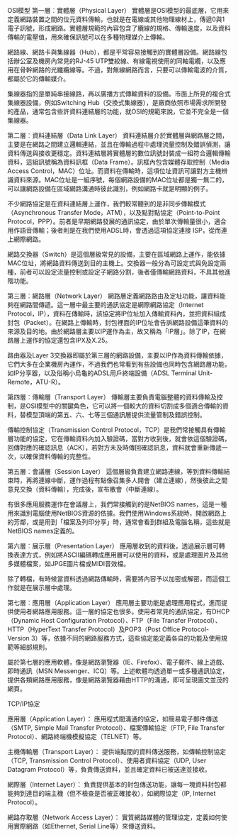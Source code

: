 OSI模型
第一層︰實體層（Physical Layer）
實體層是OSI模型的最底層，它用來定義網路裝置之間的位元資料傳輸，也就是在電線或其他物理線材上，傳遞0與1電子訊號，形成網路。實體層規範的內容包含了纜線的規格、傳輸速度，以及資料傳輸的電壓值，用來確保訊號可以在多種物理媒介上傳輸。

網路線、網路卡與集線器（Hub），都是平常容易接觸到的實體層設備。網路線包括辦公室及機房內常見的RJ-45 UTP雙絞線、有線電視使用的同軸電纜，以及應用在骨幹網路的光纖纜線等。不過，對無線網路而言，只要可以傳輸電波的介質，都屬於它的傳輸媒介。

集線器指的是單純串接線路，再以廣播方式傳輸資料的設備。市面上所見的複合式集線器設備，例如Switching Hub（交換式集線器），是廠商依照市場需求所開發的產品，通常包含些許資料連結層的功能，就OSI的規範來說，它並不完全是一個集線器。

第二層︰資料連結層（Data Link Layer）
資料連結層介於實體層與網路層之間，主要是在網路之間建立邏輯連結，並且在傳輸過程中處理流量控制及錯誤偵測，讓資料傳送與接收更穩定。資料連結層將實體層的數位訊號封裝成一組符合邏輯傳輸資料，這組訊號稱為資料訊框（Data Frame）。訊框內包含媒體存取控制（Media Access Control，MAC）位址。而資料在傳輸時，這項位址資訊可讓對方主機辨識資料來源。MAC位址是一組序號，每個網路設備的MAC位址都是獨一無二的，可以讓網路設備在區域網路溝通時彼此識別，例如網路卡就是明顯的例子。

不少網路協定是在資料連結層上運作，我們較常聽到的是非同步傳輸模式（Asynchronous Transfer Mode，ATM），以及點對點協定（Point-to-Point Protocol，PPP）。前者是早期網路發展的通訊協定，由於單次傳輸量很小，適合用作語音傳輸；後者則是在我們使用ADSL時，會透過這項協定連接 ISP，從而連上網際網路。

網路交換器（Switch）是這個層級常見的設備，主要在區域網路上運作，能依據MAC位址，將網路資料傳送到目的主機上。交換器一般分為可設定式與免設定兩種，前者可以設定流量控制或設定子網路分割，後者僅傳輸網路資料，不具其他進階功能。

第三層︰網路層（Network Layer）
網路層定義網路路由及定址功能，讓資料能夠在網路間傳遞。這一層中最主要的通訊協定是網際網路協定（Internet Protocol，IP），資料在傳輸時，該協定將IP位址加入傳輸資料內，並把資料組成封包（Packet）。在網路上傳輸時，封包裡面的IP位址會告訴網路設備這筆資料的來源及目的地。由於網路層主要以IP運作為主，故又稱為「IP層」。除了IP，在網路層上運作的協定還包含IPX及X.25。

路由器及Layer 3交換器即屬於第三層的網路設備，主要以IP作為資料傳輸依據，它們大多在企業機房內運作，不過我們也常看到有些設備也同時包含網路層功能，如IP分享器，以及俗稱小烏龜的ADSL用戶終端設備（ADSL Terminal Unit-Remote，ATU-R）。

第四層︰傳輸層（Transport Layer）
傳輸層主要負責電腦整體的資料傳輸及控制，是OSI模型中的關鍵角色，它可以將一個較大的資料切割成多個適合傳輸的資料，替模型頂端的第五、六、七等三個通訊層提供流量管制及錯誤控制。

傳輸控制協定（Transmission Control Protocol，TCP）是我們常接觸具有傳輸層功能的協定，它在傳輸資料內加入驗證碼，當對方收到後，就會依這個驗證碼，回傳對應的確認訊息（ACK），若對方未及時傳回確認訊息，資料就會重新傳遞一次，以確保資料傳輸的完整性。

第五層︰會議層（Session Layer）
這個層級負責建立網路連線，等到資料傳輸結束時，再將連線中斷，運作過程有點像召集多人開會（建立連線），然後彼此之間意見交換（資料傳輸），完成後，宣布散會（中斷連線）。

有很多應用服務運作在會議層上，我們常接觸到的是NetBIOS names，這是一種用來識別電腦使用NetBIOS資源的依據。我們使用Windows系統時，開啟網路上的芳鄰，或是用到「檔案及列印分享」時，通常會看到群組及電腦名稱，這些就是NetBIOS names定義的。

第六層︰展示層（Presentation Layer）
應用層收到的資料後，透過展示層可轉換表達方式，例如將ASCII編碼轉成應用層可以使用的資料，或是處理圖片及其他多媒體檔案，如JPGE圖片檔或MIDI音效檔。

除了轉檔，有時候當資料透過網路傳輸時，需要將內容予以加密或解密，而這個工作就是在展示層中處理。

第七層︰應用層（Application Layer）
應用層主要功能是處理應用程式，進而提供使用者網路應用服務。這一層的協定也很多。使用者常見的通訊協定，有DHCP（Dynamic Host Configuration Protocol）、FTP（File Transfer Protocol）、HTTP（HyperText Transfer Protocol）及POP3（Post Office Protocol-Version 3）等，依據不同的網路服務方式，這些協定能定義各自的功能及使用規範等細部規則。

屬於第七層的應用軟體，像是網路瀏覽器（IE、Firefox）、電子郵件、線上遊戲、即時通訊（MSN Messenger、ICQ）等。上述軟體均透過單一或多種通訊協定，提供各類網路應用服務，像是網路瀏覽器藉由HTTP的溝通，即可呈現圖文並茂的網頁。


TCP/IP協定

應用層（Application Layer）：
應用程式間溝通的協定，如簡易電子郵件傳送（SMTP, Simple Mail Transfer Protocol）、檔案傳輸協定（FTP, File Transfer Protocol）、網路終端機模擬協定（TELNET）等。

主機傳輸層（Transport Layer）：
提供端點間的資料傳送服務，如傳輸控制協定（TCP, Transmission Control Protocol）、使用者資料協定（UDP, User Datagram Protocol）等，負責傳送資料，並且確定資料已被送達並接收。

網際層（Internet Layer）：
負責提供基本的封包傳送功能，讓每一塊資料封包都能夠到達目的端主機（但不檢查是否被正確接收），如網際協定（IP, Internet Protocol）。

網路存取層（Network Access Layer）：
實質網路媒體的管理協定，定義如何使用實際網路（如Ethernet, Serial Line等）來傳送資料。